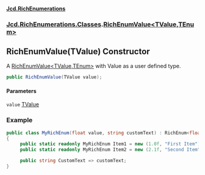 #### [Jcd.RichEnumerations](index.md 'index')

### [Jcd.RichEnumerations.Classes](Jcd.RichEnumerations.Classes.md 'Jcd.RichEnumerations.Classes').[RichEnumValue&lt;TValue,TEnum&gt;](RichEnumValue_TValue,TEnum_.md 'Jcd.RichEnumerations.Classes.RichEnumValue<TValue,TEnum>')

## RichEnumValue(TValue) Constructor

A [RichEnumValue&lt;TValue,TEnum&gt;](RichEnumValue_TValue,TEnum_.md 'Jcd.RichEnumerations.Classes.RichEnumValue<TValue,TEnum>') with Value as a user defined type.

```csharp
public RichEnumValue(TValue value);
```

#### Parameters

<a name='Jcd.RichEnumerations.Classes.RichEnumValue_TValue,TEnum_.RichEnumValue(TValue).value'></a>

`value` [TValue](RichEnumValue_TValue,TEnum_.md#Jcd.RichEnumerations.Classes.RichEnumValue_TValue,TEnum_.TValue 'Jcd.RichEnumerations.Classes.RichEnumValue<TValue,TEnum>.TValue')

### Example

```csharp
public class MyRichEnum(float value, string customText) : RichEnum<float,MyRichEnum>(value)
{
     public static readonly MyRichEnum Item1 = new (1.0f, "First Item");
     public static readonly MyRichEnum Item2 = new (2.1f, "Second Item");

     public string CustomText => customText;
}
```
